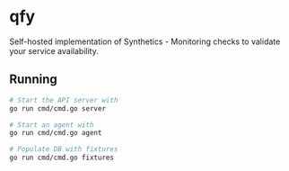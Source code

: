 # qfy

Self-hosted implementation of Synthetics - Monitoring checks to validate your service availability.

## Running
```bash
# Start the API server with
go run cmd/cmd.go server

# Start an agent with
go run cmd/cmd.go agent

# Populate DB with fixtures
go run cmd/cmd.go fixtures
```
